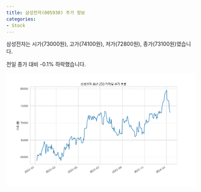 ```yaml
---
title: 삼성전자(005930) 주가 정보
categories:
- Stock
---
```


삼성전자는 시가(73000원), 고가(74100원), 저가(72800원), 종가(73100원)였습니다.

전일 종가 대비 -0.1% 하락했습니다.

<!-- more -->

![005930](/assets/stock_images/005930.png)